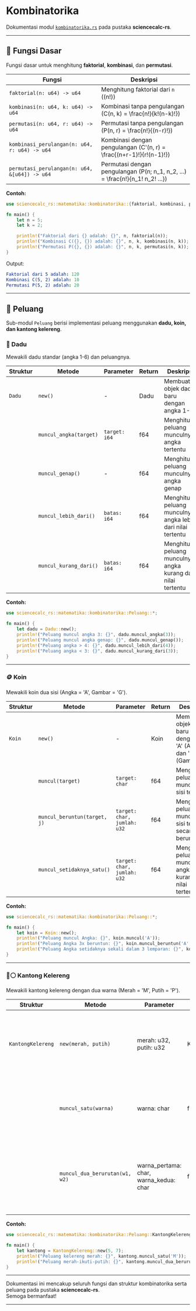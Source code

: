 # Kombinatorika

Dokumentasi modul [`kombinatorika.rs`](../src/matematika/kombinatorika.rs) pada pustaka **sciencecalc-rs**.

---

## 📍 **Fungsi Dasar**

Fungsi dasar untuk menghitung **faktorial**, **kombinasi**, dan **permutasi**.

| Fungsi                                      | Deskripsi                                                                            |
|----------------------------------------------|--------------------------------------------------------------------------------------|
| `faktorial(n: u64) -> u64`                  | Menghitung faktorial dari `n` (\(n!\))                                               |
| `kombinasi(n: u64, k: u64) -> u64`          | Kombinasi tanpa pengulangan \(C(n, k) = \frac{n!}{k!(n-k)!}\)                        |
| `permutasi(n: u64, r: u64) -> u64`          | Permutasi tanpa pengulangan \(P(n, r) = \frac{n!}{(n-r)!}\)                          |
| `kombinasi_perulangan(n: u64, r: u64) -> u64` | Kombinasi dengan pengulangan \(C'(n, r) = \frac{(n+r-1)!}{r!(n-1)!}\)              |
| `permutasi_perulangan(n: u64, &[u64]) -> u64` | Permutasi dengan pengulangan \(P(n; n_1, n_2, ...) = \frac{n!}{n_1! n_2! ...}\)     |

**Contoh:**
```rust
use sciencecalc_rs::matematika::kombinatorika::{faktorial, kombinasi, permutasi};

fn main() {
    let n = 5;
    let k = 2;

    println!("Faktorial dari {} adalah: {}", n, faktorial(n));
    println!("Kombinasi C({}, {}) adalah: {}", n, k, kombinasi(n, k));
    println!("Permutasi P({}, {}) adalah: {}", n, k, permutasi(n, k));
}
```

Output:
```yaml
Faktorial dari 5 adalah: 120
Kombinasi C(5, 2) adalah: 10
Permutasi P(5, 2) adalah: 20
```

---

## 📍 **Peluang**

Sub-modul `Peluang` berisi implementasi peluang menggunakan **dadu, koin, dan kantong kelereng**.

### 🎲 Dadu

Mewakili dadu standar (angka 1-6) dan peluangnya.

| Struktur  | Metode                 | Parameter         | Return  | Deskripsi                                           |
|-----------|------------------------|-------------------|---------|-----------------------------------------------------|
| `Dadu`    | `new()`                | -                 | Dadu    | Membuat objek dadu baru dengan angka 1-6            |
|           | `muncul_angka(target)` | `target: i64`     | f64     | Menghitung peluang munculnya angka tertentu                       |
|           | `muncul_genap()`       | -                 | f64     | Menghitung peluang munculnya angka genap                          |
|           | `muncul_lebih_dari()`  | `batas: i64`      | f64     | Menghitung peluang munculnya angka lebih dari nilai tertentu               |
|           | `muncul_kurang_dari()` | `batas: i64`      | f64     | Menghitung peluang munculnya angka kurang dari nilai tertentu              |

**Contoh:**
```rust
use sciencecalc_rs::matematika::kombinatorika::Peluang::*;

fn main() {
    let dadu = Dadu::new();
    println!("Peluang muncul angka 3: {}", dadu.muncul_angka(3));
    println!("Peluang muncul angka genap: {}", dadu.muncul_genap());
    println!("Peluang angka > 4: {}", dadu.muncul_lebih_dari(4));
    println!("Peluang angka < 3: {}", dadu.muncul_kurang_dari(3));
}
```

---

### 🪙 Koin

Mewakili koin dua sisi (Angka = 'A', Gambar = 'G').

| Struktur  | Metode                       | Parameter                      | Return | Deskripsi                                      |
|-----------|------------------------------|--------------------------------|--------|------------------------------------------------|
| `Koin`    | `new()`                      | -                              | Koin   | Membuat objek koin baru dengan sisi 'A' (Angka) dan 'G' (Gambar)                        |
|           | `muncul(target)`             | `target: char`                 | f64    | Menghitung peluang munculnya sisi tertentu                   |
|           | `muncul_beruntun(target, j)` | `target: char, jumlah: u32`    | f64    | Menghitung peluang munculnya sisi tertentu secara beruntun          |
|           | `muncul_setidaknya_satu()`   | `target: char, jumlah: u32`    | f64    | Menghitung peluang munculnya angka kurang dari nilai tertentu   |

**Contoh:**
```rust
use sciencecalc_rs::matematika::kombinatorika::Peluang::*;

fn main() {
    let koin = Koin::new();
    println!("Peluang muncul Angka: {}", koin.muncul('A'));
    println!("Peluang Angka 3x beruntun: {}", koin.muncul_beruntun('A', 3));
    println!("Peluang Angka setidaknya sekali dalam 3 lemparan: {}", koin.muncul_setidaknya_satu('A', 3));
}
```

---

### 🔴⚪ Kantong Kelereng

Mewakili kantong kelereng dengan dua warna (Merah = 'M', Putih = 'P').

| Struktur           | Metode                         | Parameter                             | Return | Deskripsi                                         |
|--------------------|--------------------------------|---------------------------------------|--------|---------------------------------------------------|
| `KantongKelereng`  | `new(merah, putih)`            | merah: u32, putih: u32                | KantongKelereng | Membuat objek kantong kelereng dengan jumlah kelereng merah dan putih          |
|                    | `muncul_satu(warna)`           | warna: char                           | f64    | Menghitung peluang mengambil satu kelereng dengan warna tertentu    |
|                    | `muncul_dua_berurutan(w1, w2)` | warna_pertama: char, warna_kedua: char| f64    | Menghitung peluang mengambil dua kelereng dengan warna tertentu secara berurutan     |

**Contoh:**
```rust
use sciencecalc_rs::matematika::kombinatorika::Peluang::KantongKelereng;

fn main() {
    let kantong = KantongKelereng::new(5, 7);
    println!("Peluang kelereng merah: {}", kantong.muncul_satu('M'));
    println!("Peluang merah-ikuti-putih: {}", kantong.muncul_dua_berurutan('M', 'P'));
}
```

---

Dokumentasi ini mencakup seluruh fungsi dan struktur kombinatorika serta peluang pada pustaka **sciencecalc-rs**.  
Semoga bermanfaat!

---
